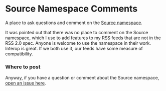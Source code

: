 # Source Namespace Comments
A place to ask questions and comment on the <a href="http://source.scripting.com/">Source namespace</a>.

It was pointed out that there was no place to comment on the Source namespace, which I use to add features to my RSS feeds that are not in the RSS 2.0 spec. Anyone is welcome to use the namespace in their work. Interop is great. If we both use it, our feeds have some measure of compatibility.

### Where to post

Anyway, if you have a question or comment about the Source namespace, <a href="https://github.com/scripting/sourceNamespaceComments/issues">open an issue here</a>. 
